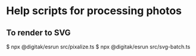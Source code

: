 # Help scripts for processing photos

## To render to SVG

$ npx @digitak/esrun src/pixalize.ts
$ npx @digitak/esrun src/svg-batch.ts
